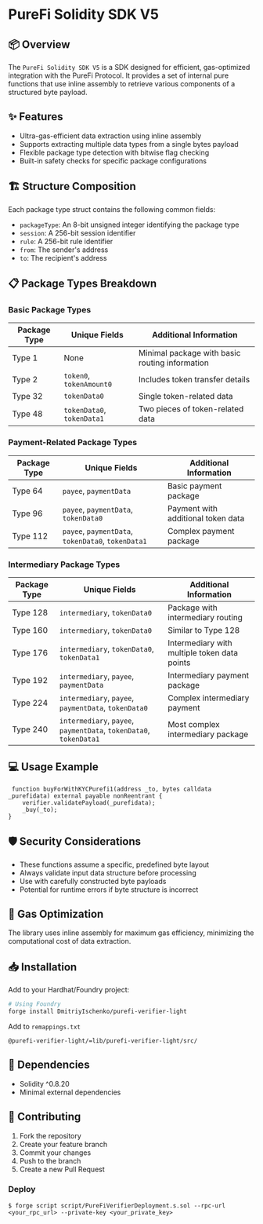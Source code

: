 # PureFi Solidity SDK V5

## 📦 Overview

The `PureFi Solidity SDK V5` is a SDK designed for efficient, gas-optimized integration with the PureFi Protocol. It provides a set of internal pure functions that use inline assembly to retrieve various components of a structured byte payload.

## ✨ Features

- Ultra-gas-efficient data extraction using inline assembly
- Supports extracting multiple data types from a single bytes payload
- Flexible package type detection with bitwise flag checking
- Built-in safety checks for specific package configurations

## 🏗️ Structure Composition

Each package type struct contains the following common fields:

- `packageType`: An 8-bit unsigned integer identifying the package type
- `session`: A 256-bit session identifier
- `rule`: A 256-bit rule identifier
- `from`: The sender's address
- `to`: The recipient's address

## 📋 Package Types Breakdown

### Basic Package Types

| Package Type | Unique Fields | Additional Information |
|---|---|---|
| Type 1 | None | Minimal package with basic routing information |
| Type 2 | `token0`, `tokenAmount0` | Includes token transfer details |
| Type 32 | `tokenData0` | Single token-related data |
| Type 48 | `tokenData0`, `tokenData1` | Two pieces of token-related data |

### Payment-Related Package Types

| Package Type | Unique Fields | Additional Information |
|---|---|---|
| Type 64 | `payee`, `paymentData` | Basic payment package |
| Type 96 | `payee`, `paymentData`, `tokenData0` | Payment with additional token data |
| Type 112 | `payee`, `paymentData`, `tokenData0`, `tokenData1` | Complex payment package |

### Intermediary Package Types

| Package Type | Unique Fields | Additional Information |
|---|---|---|
| Type 128 | `intermediary`, `tokenData0` | Package with intermediary routing |
| Type 160 | `intermediary`, `tokenData0` | Similar to Type 128 |
| Type 176 | `intermediary`, `tokenData0`, `tokenData1` | Intermediary with multiple token data points |
| Type 192 | `intermediary`, `payee`, `paymentData` | Intermediary payment package |
| Type 224 | `intermediary`, `payee`, `paymentData`, `tokenData0` | Complex intermediary payment |
| Type 240 | `intermediary`, `payee`, `paymentData`, `tokenData0`, `tokenData1` | Most complex intermediary package |


## 💻 Usage Example

```solidity
 function buyForWithKYCPurefi1(address _to, bytes calldata _purefidata) external payable nonReentrant {
    verifier.validatePayload(_purefidata);
    _buy(_to);
}
```

## 🛡️ Security Considerations

- These functions assume a specific, predefined byte layout
- Always validate input data structure before processing
- Use with carefully constructed byte payloads
- Potential for runtime errors if byte structure is incorrect

## 🚀 Gas Optimization

The library uses inline assembly for maximum gas efficiency, minimizing the computational cost of data extraction.

## 📥 Installation

Add to your Hardhat/Foundry project:

```bash
# Using Foundry
forge install DmitriyIschenko/purefi-verifier-light
```

Add to `remappings.txt`
```
@purefi-verifier-light/=lib/purefi-verifier-light/src/
```

## 🔗 Dependencies

- Solidity ^0.8.20
- Minimal external dependencies

## 🤝 Contributing

1. Fork the repository
2. Create your feature branch
3. Commit your changes
4. Push to the branch
5. Create a new Pull Request


### Deploy

```shell
$ forge script script/PureFiVerifierDeployment.s.sol --rpc-url <your_rpc_url> --private-key <your_private_key>
```
